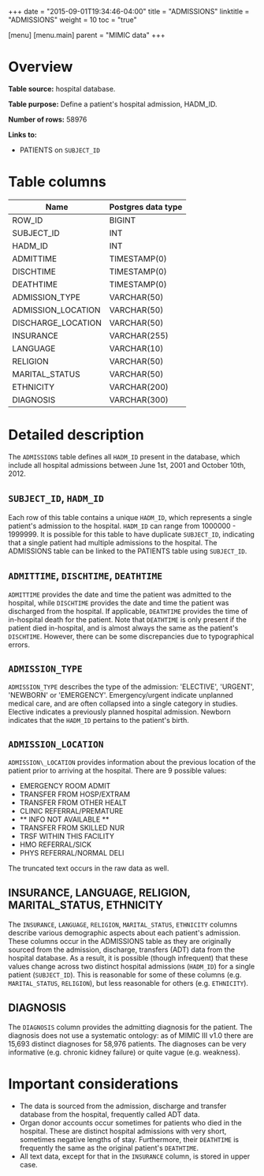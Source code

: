 +++
date = "2015-09-01T19:34:46-04:00"
title = "ADMISSIONS"
linktitle = "ADMISSIONS"
weight = 10
toc = "true"

[menu]
  [menu.main]
    parent = "MIMIC data"
+++

# Overview

**Table source:** hospital database.

**Table purpose:** Define a patient's hospital admission, HADM\_ID.

**Number of rows:** 58976

**Links to:**

* PATIENTS on `SUBJECT_ID`

# Table columns

Name | Postgres data type 
---- | ---- 
ROW\_ID | BIGINT
SUBJECT\_ID | INT
HADM\_ID | INT
ADMITTIME | TIMESTAMP(0)
DISCHTIME | TIMESTAMP(0)
DEATHTIME | TIMESTAMP(0)
ADMISSION\_TYPE | VARCHAR(50)
ADMISSION\_LOCATION | VARCHAR(50)
DISCHARGE\_LOCATION | VARCHAR(50)
INSURANCE | VARCHAR(255)
LANGUAGE | VARCHAR(10)
RELIGION | VARCHAR(50)
MARITAL\_STATUS | VARCHAR(50)
ETHNICITY | VARCHAR(200)
DIAGNOSIS | VARCHAR(300)

# Detailed description

The `ADMISSIONS` table defines all `HADM_ID` present in the database, which include all hospital admissions between June 1st, 2001 and October 10th, 2012.

## `SUBJECT_ID`, `HADM_ID`

Each row of this table contains a unique `HADM_ID`, which represents a single patient's admission to the hospital. `HADM_ID` can range from 1000000 - 1999999. It is possible for this table to have duplicate `SUBJECT_ID`, indicating that a single patient had multiple admissions to the hospital. The ADMISSIONS table can be linked to the PATIENTS table using `SUBJECT_ID`.

## `ADMITTIME`, `DISCHTIME`, `DEATHTIME`

`ADMITTIME` provides the date and time the patient was admitted to the hospital, while `DISCHTIME` provides the date and time the patient was discharged from the hospital. If applicable, `DEATHTIME` provides the time of in-hospital death for the patient. Note that `DEATHTIME` is only present if the patient died in-hospital, and is almost always the same as the patient's `DISCHTIME`. However, there can be some discrepancies due to typographical errors.

## `ADMISSION_TYPE`

`ADMISSION_TYPE` describes the type of the admission: 'ELECTIVE', 'URGENT', 'NEWBORN' or 'EMERGENCY'. Emergency/urgent indicate unplanned medical care, and are often collapsed into a single category in studies. Elective indicates a previously planned hospital admission. Newborn indicates that the `HADM_ID` pertains to the patient's birth.

## `ADMISSION_LOCATION`

`ADMISSION\_LOCATION` provides information about the previous location of the patient prior to arriving at the hospital. There are 9 possible values:

* EMERGENCY ROOM ADMIT
* TRANSFER FROM HOSP/EXTRAM
* TRANSFER FROM OTHER HEALT
* CLINIC REFERRAL/PREMATURE
* ** INFO NOT AVAILABLE **
* TRANSFER FROM SKILLED NUR
* TRSF WITHIN THIS FACILITY
* HMO REFERRAL/SICK
* PHYS REFERRAL/NORMAL DELI

The truncated text occurs in the raw data as well. 

## INSURANCE, LANGUAGE, RELIGION, MARITAL_STATUS, ETHNICITY

The `INSURANCE`, `LANGUAGE`, `RELIGION`, `MARITAL_STATUS`, `ETHNICITY` columns describe various demographic aspects about each patient's admission. These columns occur in the ADMISSIONS table as they are originally sourced from the admission, discharge, transfers (ADT) data from the hospital database. As a result, it is possible (though infrequent) that these values change across two distinct hospital admissions (`HADM_ID`) for a single patient (`SUBJECT_ID`). This is reasonable for some of these columns (e.g. `MARITAL_STATUS`, `RELIGION`), but less reasonable for others (e.g. `ETHNICITY`). 

## DIAGNOSIS

The `DIAGNOSIS` column provides the admitting diagnosis for the patient. The diagnosis does not use a systematic ontology: as of MIMIC III v1.0 there are 15,693 distinct diagnoses for 58,976 patients. The diagnoses can be very informative (e.g. chronic kidney failure) or quite vague (e.g. weakness).

# Important considerations

* The data is sourced from the admission, discharge and transfer database from the hospital, frequently called ADT data.
* Organ donor accounts occur sometimes for patients who died in the hospital. These are distinct hospital admissions with very short, sometimes negative lengths of stay. Furthermore, their `DEATHTIME` is frequently the same as the original patient's `DEATHTIME`.
* All text data, except for that in the `INSURANCE` column, is stored in upper case.

